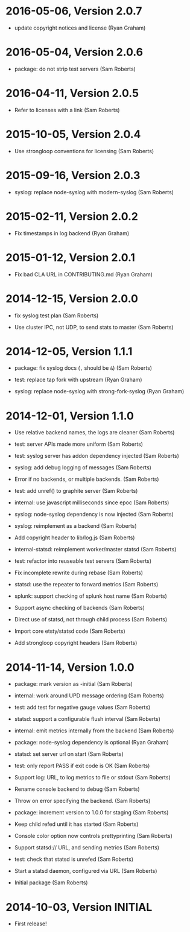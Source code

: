 2016-05-06, Version 2.0.7
=========================

 * update copyright notices and license (Ryan Graham)


2016-05-04, Version 2.0.6
=========================

 * package: do not strip test servers (Sam Roberts)


2016-04-11, Version 2.0.5
=========================

 * Refer to licenses with a link (Sam Roberts)


2015-10-05, Version 2.0.4
=========================

 * Use strongloop conventions for licensing (Sam Roberts)


2015-09-16, Version 2.0.3
=========================

 * syslog: replace node-syslog with modern-syslog (Sam Roberts)


2015-02-11, Version 2.0.2
=========================

 * Fix timestamps in log backend (Ryan Graham)


2015-01-12, Version 2.0.1
=========================

 * Fix bad CLA URL in CONTRIBUTING.md (Ryan Graham)


2014-12-15, Version 2.0.0
=========================

 * fix syslog test plan (Sam Roberts)

 * Use cluster IPC, not UDP, to send stats to master (Sam Roberts)


2014-12-05, Version 1.1.1
=========================

 * package: fix syslog docs (`,` should be `&`) (Sam Roberts)

 * test: replace tap fork with upstream (Ryan Graham)

 * syslog: replace node-syslog with strong-fork-syslog (Ryan Graham)


2014-12-01, Version 1.1.0
=========================

 * Use relative backend names, the logs are cleaner (Sam Roberts)

 * test: server APIs made more uniform (Sam Roberts)

 * test: syslog server has addon dependency injected (Sam Roberts)

 * syslog: add debug logging of messages (Sam Roberts)

 * Error if no backends, or multiple backends. (Sam Roberts)

 * test: add unref() to graphite server (Sam Roberts)

 * internal: use javascript milliseconds since epoc (Sam Roberts)

 * syslog: node-syslog dependency is now injected (Sam Roberts)

 * syslog: reimplement as a backend (Sam Roberts)

 * Add copyright header to lib/log.js (Sam Roberts)

 * internal-statsd: reimplement worker/master statsd (Sam Roberts)

 * test: refactor into reuseable test servers (Sam Roberts)

 * Fix incomplete rewrite during rebase (Sam Roberts)

 * statsd: use the repeater to forward metrics (Sam Roberts)

 * splunk: support checking of splunk host name (Sam Roberts)

 * Support async checking of backends (Sam Roberts)

 * Direct use of statsd, not through child process (Sam Roberts)

 * Import core etsty/statsd code (Sam Roberts)

 * Add strongloop copyright headers (Sam Roberts)


2014-11-14, Version 1.0.0
=========================

 * package: mark version as -initial (Sam Roberts)

 * internal: work around UPD message ordering (Sam Roberts)

 * test: add test for negative gauge values (Sam Roberts)

 * statsd: support a configurable flush interval (Sam Roberts)

 * internal: emit metrics internally from the backend (Sam Roberts)

 * package: node-syslog dependency is optional (Ryan Graham)

 * statsd: set server url on start (Sam Roberts)

 * test: only report PASS if exit code is OK (Sam Roberts)

 * Support log: URL, to log metrics to file or stdout (Sam Roberts)

 * Rename console backend to debug (Sam Roberts)

 * Throw on error specifying the backend. (Sam Roberts)

 * package: increment version to 1.0.0 for staging (Sam Roberts)

 * Keep child refed until it has started (Sam Roberts)

 * Console color option now controls prettyprinting (Sam Roberts)

 * Support statsd:// URL, and sending metrics (Sam Roberts)

 * test: check that statsd is unrefed (Sam Roberts)

 * Start a statsd daemon, configured via URL (Sam Roberts)

 * Initial package (Sam Roberts)


2014-10-03, Version INITIAL
===========================

 * First release!
